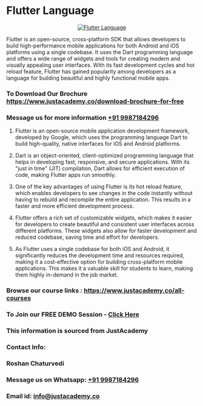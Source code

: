 # Flutter Language

<p align="center">
  <a href="https://justacademy.co/program-detail/mobile-app-development">
    <img src="https://justacademy.co/storage2/program_images/1704700359.webp" alt="Flutter Language">
  </a>
</p>


Flutter is an open-source, cross-platform SDK that allows developers to build high-performance mobile applications for both Android and iOS platforms using a single codebase. It uses the Dart programming language and offers a wide range of widgets and tools for creating modern and visually appealing user interfaces. With its fast development cycles and hot reload feature, Flutter has gained popularity among developers as a language for building beautiful and highly functional mobile apps.
### To Download Our Brochure https://www.justacademy.co/download-brochure-for-free
### Message us for more information [+91 9987184296](https://api.whatsapp.com/send?phone=919987184296)
1) Flutter is an open-source mobile application development framework, developed by Google, which uses the programming language Dart to build high-quality, native interfaces for iOS and Android platforms.

2) Dart is an object-oriented, client-optimized programming language that helps in developing fast, responsive, and secure applications. With its "just in time" (JIT) compilation, Dart allows for efficient execution of code, making Flutter apps run smoothly.

3) One of the key advantages of using Flutter is its hot reload feature, which enables developers to see changes in the code instantly without having to rebuild and recompile the entire application. This results in a faster and more efficient development process.

4) Flutter offers a rich set of customizable widgets, which makes it easier for developers to create beautiful and consistent user interfaces across different platforms. These widgets also allow for faster development and reduced codebase, saving time and effort for developers.

5) As Flutter uses a single codebase for both iOS and Android, it significantly reduces the development time and resources required, making it a cost-effective option for building cross-platform mobile applications. This makes it a valuable skill for students to learn, making them highly in-demand in the job market.

### Browse our course links : https://www.justacademy.co/all-courses 
### To Join our FREE DEMO Session - [Click Here](https://www.justacademy.co/register-for-course-demo)


### This information is sourced from JustAcademy
### Contact Info:
### Roshan Chaturvedi
### Message us on Whatsapp: [+91 9987184296](https://api.whatsapp.com/send?phone=919987184296)
### Email id: [info@justacademy.co](mailto:info@justacademy.co)
                    